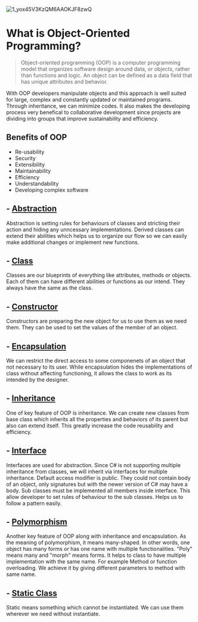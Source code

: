 ![1_yox45V3KzQM6AAOKJF8zwQ](https://user-images.githubusercontent.com/77506856/166809072-efc179d8-4e1b-4b08-8991-81337f043e34.jpeg)

# What is Object-Oriented Programming?

> Object-oriented programming (OOP) is a computer programming model that organizes software design around data, or objects, rather than functions and logic. An object can be defined as a data field that has unique attributes and behavior.

With OOP developers manipulate objects and this approach is well suited for large, complex and constantly updated or maintained programs. Through inheritance, we can minimize codes. It also makes the developing process very benefical to collaborative development since projects are dividing into groups that improve sustainability and efficiency.

## Benefits of OOP
- Re-usability
- Security
- Extensibility
- Maintainability
- Efficiency
- Understandability
- Developing complex software

## - [Abstraction](https://github.com/ebakircie/OOP/tree/master/Abstraction/Abstraction)
Abstraction is  setting rules for behaviours of classes and stricting their action and hiding any unncessary implementations. Derived classes can extend their abilities which helps us to organize our flow so we can easily make additional changes or implement new functions.

## - [Class](https://github.com/ebakircie/OOP/tree/master/Class)

Classes are our blueprints of everything like attributes, methods or objects. Each of them can have different abilities or functions as our intend. They always have the same as the class.

## - [Constructor](https://github.com/ebakircie/OOP/tree/master/Constructor)

Constructors are preparing the new object for us to use them as we need them. They can be used to set the values of the member of an object.

## - [Encapsulation](https://github.com/ebakircie/OOP/tree/master/Encapsulation)

We can restrict the direct access to some componenets of an object that not necessary to its user. While encapsulation hides the implementations of class without affecting functioning, it allows the class to work as its intended by the designer. 

## - [Inheritance](https://github.com/ebakircie/OOP/tree/master/Inheritance)

 One of key feature of OOP is inheritance. We can create new classes from base class which inherits all the properties and behaviors of its parent but also can extend itself. This greatly increase the code reusability and efficiency. 

## - [Interface](https://github.com/ebakircie/OOP/tree/master/Interface)

Interfaces are used for abstraction. Since C# is not supporting multiple inheritance from classes, we will inherit via interfaces for multiple inheritance. Default access modifier is public. They could not contain body of an object, only signatures but with the newer version of C# may have a body. Sub classes must be implemented all members inside interface. This allow developer to set rules of behaviour to the sub classes. Helps us to follow a pattern easily.

## - [Polymorphism](https://github.com/ebakircie/OOP/tree/master/Polymorphism)

Another key feature of OOP along with inheritance and encapsulation. As the meaning of polymorphism, it means many-shaped. In other words, one object has many forms or has one name with multiple functionalities. "Poly" means many and "morph" means forms. It helps to class to have multiple implementation with the same name. For example Method or function overloading. We achieve it by giving different parameters to method with same name.
 
 ## - [Static Class](https://github.com/ebakircie/OOP/tree/master/Static_Class)

Static means something which cannot be instantiated. We can use them wherever we need without instantiate.








